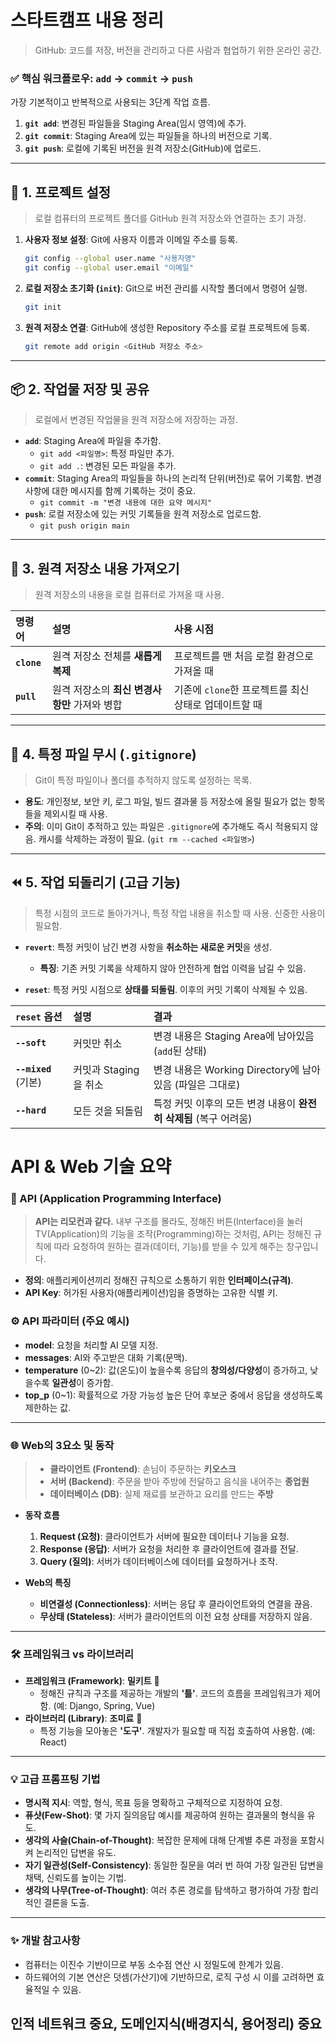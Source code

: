 # 스타트캠프 내용 정리

> GitHub: 코드를 저장, 버전을 관리하고 다른 사람과 협업하기 위한 온라인 공간.

### ✅ 핵심 워크플로우: `add` → `commit` → `push`
가장 기본적이고 반복적으로 사용되는 3단계 작업 흐름.

1.  **`git add`**: 변경된 파일들을 Staging Area(임시 영역)에 추가.
2.  **`git commit`**: Staging Area에 있는 파일들을 하나의 버전으로 기록.
3.  **`git push`**: 로컬에 기록된 버전을 원격 저장소(GitHub)에 업로드.

---

## 🚀 1. 프로젝트 설정

> 로컬 컴퓨터의 프로젝트 폴더를 GitHub 원격 저장소와 연결하는 초기 과정.

1.  **사용자 정보 설정**: Git에 사용자 이름과 이메일 주소를 등록.
    ```bash
    git config --global user.name "사용자명"
    git config --global user.email "이메일"
    ```
2.  **로컬 저장소 초기화 (`init`)**: Git으로 버전 관리를 시작할 폴더에서 명령어 실행.
    ```bash
    git init
    ```
3.  **원격 저장소 연결**: GitHub에 생성한 Repository 주소를 로컬 프로젝트에 등록.
    ```bash
    git remote add origin <GitHub 저장소 주소>
    ```

---

## 📦 2. 작업물 저장 및 공유

> 로컬에서 변경된 작업물을 원격 저장소에 저장하는 과정.

-   **`add`**: Staging Area에 파일을 추가함.
    -   `git add <파일명>`: 특정 파일만 추가.
    -   `git add .`: 변경된 모든 파일을 추가.
-   **`commit`**: Staging Area의 파일들을 하나의 논리적 단위(버전)로 묶어 기록함. 변경 사항에 대한 메시지를 함께 기록하는 것이 중요.
    -   `git commit -m "변경 내용에 대한 요약 메시지"`
-   **`push`**: 로컬 저장소에 있는 커밋 기록들을 원격 저장소로 업로드함.
    -   `git push origin main`

---

## 🤝 3. 원격 저장소 내용 가져오기

> 원격 저장소의 내용을 로컬 컴퓨터로 가져올 때 사용.

| 명령어 | 설명 | 사용 시점 |
| :--- | :--- | :--- |
| **`clone`** | 원격 저장소 전체를 **새롭게 복제** | 프로젝트를 맨 처음 로컬 환경으로 가져올 때 |
| **`pull`** | 원격 저장소의 **최신 변경사항만** 가져와 병합 | 기존에 `clone`한 프로젝트를 최신 상태로 업데이트할 때 |

---

## 🙈 4. 특정 파일 무시 (`.gitignore`)

> Git이 특정 파일이나 폴더를 추적하지 않도록 설정하는 목록.

-   **용도**: 개인정보, 보안 키, 로그 파일, 빌드 결과물 등 저장소에 올릴 필요가 없는 항목들을 제외시킬 때 사용.
-   **주의**: 이미 Git이 추적하고 있는 파일은 `.gitignore`에 추가해도 즉시 적용되지 않음. 캐시를 삭제하는 과정이 필요. (`git rm --cached <파일명>`)

---

## ⏪ 5. 작업 되돌리기 (고급 기능)

> 특정 시점의 코드로 돌아가거나, 특정 작업 내용을 취소할 때 사용. 신중한 사용이 필요함.

-   **`revert`**: 특정 커밋이 남긴 변경 사항을 **취소하는 새로운 커밋**을 생성.
    -   **특징**: 기존 커밋 기록을 삭제하지 않아 안전하게 협업 이력을 남길 수 있음.

-   **`reset`**: 특정 커밋 시점으로 **상태를 되돌림**. 이후의 커밋 기록이 삭제될 수 있음.

| `reset` 옵션 | 설명 | 결과 |
| :--- | :--- | :--- |
| **`--soft`** | 커밋만 취소 | 변경 내용은 Staging Area에 남아있음 (`add`된 상태) |
| **`--mixed`** (기본) | 커밋과 Staging을 취소 | 변경 내용은 Working Directory에 남아있음 (파일은 그대로) |
| **`--hard`** | 모든 것을 되돌림 | 특정 커밋 이후의 모든 변경 내용이 **완전히 삭제됨** (복구 어려움) |

# API & Web 기술 요약

### 🤖 API (Application Programming Interface)

> **API는 리모컨과 같다.**
> 내부 구조를 몰라도, 정해진 버튼(Interface)을 눌러 TV(Application)의 기능을 조작(Programming)하는 것처럼, API는 정해진 규칙에 따라 요청하여 원하는 결과(데이터, 기능)를 받을 수 있게 해주는 창구입니다.

-   **정의**: 애플리케이션끼리 정해진 규칙으로 소통하기 위한 **인터페이스(규격)**.
-   **API Key**: 허가된 사용자(애플리케이션)임을 증명하는 고유한 식별 키.

### ⚙️ API 파라미터 (주요 예시)
-   **model**: 요청을 처리할 AI 모델 지정.
-   **messages**: AI와 주고받은 대화 기록(문맥).
-   **temperature** (0~2): 값(온도)이 높을수록 응답의 **창의성/다양성**이 증가하고, 낮을수록 **일관성**이 증가함.
-   **top_p** (0~1): 확률적으로 가장 가능성 높은 단어 후보군 중에서 응답을 생성하도록 제한하는 값.

---

### 🌐 Web의 3요소 및 동작

> -   **클라이언트 (Frontend)**: 손님이 주문하는 **키오스크**
> -   **서버 (Backend)**: 주문을 받아 주방에 전달하고 음식을 내어주는 **종업원**
> -   **데이터베이스 (DB)**: 실제 재료를 보관하고 요리를 만드는 **주방**

-   **동작 흐름**
    1.  **Request (요청)**: 클라이언트가 서버에 필요한 데이터나 기능을 요청.
    2.  **Response (응답)**: 서버가 요청을 처리한 후 클라이언트에 결과를 전달.
    3.  **Query (질의)**: 서버가 데이터베이스에 데이터를 요청하거나 조작.

-   **Web의 특징**
    -   **비연결성 (Connectionless)**: 서버는 응답 후 클라이언트와의 연결을 끊음.
    -   **무상태 (Stateless)**: 서버가 클라이언트의 이전 요청 상태를 저장하지 않음.

---

### 🛠️ 프레임워크 vs 라이브러리
-   **프레임워크 (Framework)**: **밀키트** 🍳
    -   정해진 규칙과 구조를 제공하는 개발의 **'틀'**. 코드의 흐름을 프레임워크가 제어함. (예: Django, Spring, Vue)
-   **라이브러리 (Library)**: **조미료** 🧂
    -   특정 기능을 모아놓은 **'도구'**. 개발자가 필요할 때 직접 호출하여 사용함. (예: React)

---

### 💡 고급 프롬프팅 기법
-   **명시적 지시**: 역할, 형식, 목표 등을 명확하고 구체적으로 지정하여 요청.
-   **퓨샷(Few-Shot)**: 몇 가지 질의응답 예시를 제공하여 원하는 결과물의 형식을 유도.
-   **생각의 사슬(Chain-of-Thought)**: 복잡한 문제에 대해 단계별 추론 과정을 포함시켜 논리적인 답변을 유도.
-   **자기 일관성(Self-Consistency)**: 동일한 질문을 여러 번 하여 가장 일관된 답변을 채택, 신뢰도를 높이는 기법.
-   **생각의 나무(Tree-of-Thought)**: 여러 추론 경로를 탐색하고 평가하여 가장 합리적인 결론을 도출.

---

### ✨ 개발 참고사항
-   컴퓨터는 이진수 기반이므로 부동 소수점 연산 시 정밀도에 한계가 있음.
-   하드웨어의 기본 연산은 덧셈(가산기)에 기반하므로, 로직 구성 시 이를 고려하면 효율적일 수 있음.

## 인적 네트워크 중요, 도메인지식(배경지식, 용어정리) 중요
